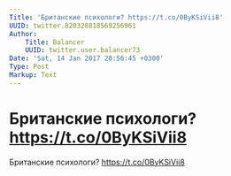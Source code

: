 ```yaml
---
Title: 'Британские психологи? https://t.co/0ByKSiVii8'
UUID: twitter.820328818569256961
Author:
    Title: Balancer
    UUID: twitter.user.balancer73
Date: 'Sat, 14 Jan 2017 20:56:45 +0300'
Type: Post
Markup: Text
---
```


# Британские психологи? https://t.co/0ByKSiVii8

Британские психологи? https://t.co/0ByKSiVii8
